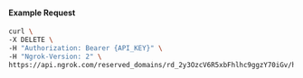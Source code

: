 <!-- Code generated for API Clients. DO NOT EDIT. -->

#### Example Request

```bash
curl \
-X DELETE \
-H "Authorization: Bearer {API_KEY}" \
-H "Ngrok-Version: 2" \
https://api.ngrok.com/reserved_domains/rd_2y3OzcV6R5xbFhlhc9ggzY70iGv/https_endpoint_configuration
```
